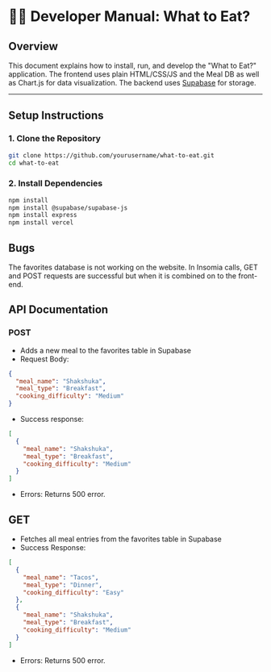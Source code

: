 # 👩‍💻 Developer Manual: What to Eat?

## Overview
This document explains how to install, run, and develop the "What to Eat?" application. The frontend uses plain HTML/CSS/JS and the Meal DB as well as Chart.js for data visualization. The backend uses [Supabase](https://supabase.io) for storage.

---

## Setup Instructions

### 1. Clone the Repository
```bash
git clone https://github.com/yourusername/what-to-eat.git
cd what-to-eat
```
### 2. Install Dependencies
```bash
npm install
npm install @supabase/supabase-js
npm install express
npm install vercel
```

## Bugs
The favorites database is not working on the website. In Insomia calls, GET and POST requests are successful but when it is combined on to the front-end. 

## API Documentation 
### POST
- Adds a new meal to the favorites table in Supabase
- Request Body:
``` json
{
  "meal_name": "Shakshuka",
  "meal_type": "Breakfast",
  "cooking_difficulty": "Medium"
}
```
- Success response:
``` json 
[
  {
    "meal_name": "Shakshuka",
    "meal_type": "Breakfast",
    "cooking_difficulty": "Medium"
  }
]
```
- Errors:
Returns 500 error. 
## GET 
- Fetches all meal entries from the favorites table in Supabase
- Success Response:
``` json 
[
  {
    "meal_name": "Tacos",
    "meal_type": "Dinner",
    "cooking_difficulty": "Easy"
  },
  {
    "meal_name": "Shakshuka",
    "meal_type": "Breakfast",
    "cooking_difficulty": "Medium"
  }
]
```
- Errors:
Returns 500 error. 